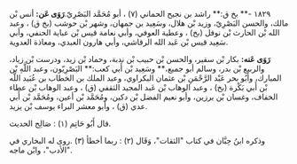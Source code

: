 ١٨٢٩ -** بخ ق:** راشد بن نجيح الحماني (٧) ، أبو مُحَمَّد البَصْرِيّ.**رَوَى عَن:** أنس بْن مالك، والحسن البَصْرِيّ، وزيد بْن هلال، وسَعِيد بن جمهان، وشهر بْن حوشب (بخ ق) ، وعبد الله بْن الحارث بْن نوفل (بخ) ، وعطية العوفي، وأبي نعامة قيس بْن عباية الحنفي، وأبي سَعِيد قيس بْن عَبد الله الرقاشي، وأبي هارون العبدي، ومعاذة العدوية.

**رَوَى عَنه:** بكار بْن سقير، والحسن بْن حبيب بْن ندبة، وحماد بْن زيد، ودرست بْن زياد، والربيع بْن بدر، وسالم أبو جميع،** وسَعِيد بْن أَبي كعب:** البَصْرِيّون، وعبد اللَّهِ بْن المبارك، وأَبُو بحر عَبْد الرَّحْمَنِ بْن عثمان البكراوي، وعبد الملك بن الخطاب بن عُبَيد اللَّه بْن أَبي بَكْرة (بخ) ، وعبد الوهاب بْن عَبد المجيد الثقفي (ق) ، وعبد الوهاب بْن عطاء الخفاف، وغسان بْن برزين، وأبو نعيم الفضل بْن دكين، ومُحَمَّد بْن أعين، ومُحَمَّد بْن أَبي عدي (ق) ، وأبو معشر البراء يوسف بْن يزيد.

قال أَبُو حَاتِم (١) : صَالِح الحديث.

وذكره ابنُ حِبَّان في كتاب "الثقات"، وَقَال (٢) : ربما أخطأ (٣) .روى له البخاري في "الأدب"، وابْن ماجه.
